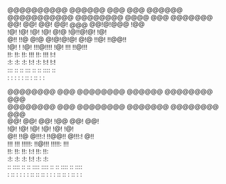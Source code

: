                                            
@@@@@@@@@@    @@@@@@   @@@  @@@   @@@@@@   
@@@@@@@@@@@  @@@@@@@@  @@@@ @@@  @@@@@@@   
@@! @@! @@!  @@!  @@@  @@!@!@@@  !@@       
!@! !@! !@!  !@!  @!@  !@!!@!@!  !@!       
@!! !!@ @!@  @!@!@!@!  @!@ !!@!  !!@@!!    
!@!   ! !@!  !!!@!!!!  !@!  !!!   !!@!!!   
!!:     !!:  !!:  !!!  !!:  !!!       !:!  
:!:     :!:  :!:  !:!  :!:  !:!      !:!   
:::     ::   ::   :::   ::   ::  :::: ::   
 :      :     :   : :  ::    :   :: : :    
                                           
                                                       
@@@@@@@@  @@@  @@@@@@@@   @@@@@@   @@@@@@@@  @@@       
@@@@@@@@  @@@  @@@@@@@@  @@@@@@@   @@@@@@@@  @@@       
     @@!  @@!  @@!       !@@       @@!       @@!       
    !@!   !@!  !@!       !@!       !@!       !@!       
   @!!    !!@  @!!!:!    !!@@!!    @!!!:!    @!!       
  !!!     !!!  !!!!!:     !!@!!!   !!!!!:    !!!       
 !!:      !!:  !!:            !:!  !!:       !!:       
:!:       :!:  :!:           !:!   :!:        :!:      
 :: ::::   ::   :: ::::  :::: ::    :: ::::   :: ::::  
: :: : :  :    : :: ::   :: : :    : :: ::   : :: : :  
                                                       